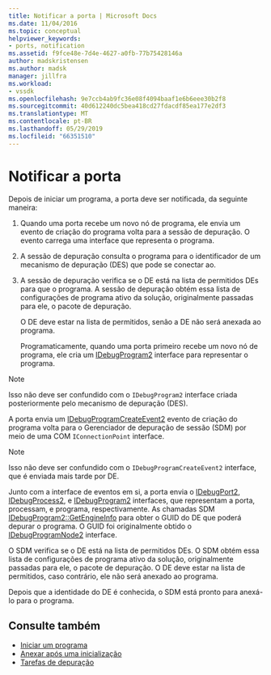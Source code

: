 ```yaml
---
title: Notificar a porta | Microsoft Docs
ms.date: 11/04/2016
ms.topic: conceptual
helpviewer_keywords:
- ports, notification
ms.assetid: f9fce48e-7d4e-4627-a0fb-77b75428146a
author: madskristensen
ms.author: madsk
manager: jillfra
ms.workload:
- vssdk
ms.openlocfilehash: 9e7ccb4ab9fc36e08f4094baaf1e6b6eee30b2f8
ms.sourcegitcommit: 40d612240dc5bea418cd27fdacdf85ea177e2df3
ms.translationtype: MT
ms.contentlocale: pt-BR
ms.lasthandoff: 05/29/2019
ms.locfileid: "66351510"
---
```

# <a name="notify-the-port"></a>Notificar a porta
Depois de iniciar um programa, a porta deve ser notificada, da seguinte maneira:

1. Quando uma porta recebe um novo nó de programa, ele envia um evento de criação do programa volta para a sessão de depuração. O evento carrega uma interface que representa o programa.

2. A sessão de depuração consulta o programa para o identificador de um mecanismo de depuração (DES) que pode se conectar ao.

3. A sessão de depuração verifica se o DE está na lista de permitidos DEs para que o programa. A sessão de depuração obtém essa lista de configurações de programa ativo da solução, originalmente passadas para ele, o pacote de depuração.

    O DE deve estar na lista de permitidos, senão a DE não será anexada ao programa.

   Programaticamente, quando uma porta primeiro recebe um novo nó de programa, ele cria um [IDebugProgram2](../../extensibility/debugger/reference/idebugprogram2.md) interface para representar o programa.

> [!NOTE]
> Isso não deve ser confundido com o `IDebugProgram2` interface criada posteriormente pelo mecanismo de depuração (DES).

 A porta envia um [IDebugProgramCreateEvent2](../../extensibility/debugger/reference/idebugprogramcreateevent2.md) evento de criação do programa volta para o Gerenciador de depuração de sessão (SDM) por meio de uma COM `IConnectionPoint` interface.

> [!NOTE]
> Isso não deve ser confundido com o `IDebugProgramCreateEvent2` interface, que é enviada mais tarde por DE.

 Junto com a interface de eventos em si, a porta envia o [IDebugPort2](../../extensibility/debugger/reference/idebugport2.md), [IDebugProcess2](../../extensibility/debugger/reference/idebugprocess2.md), e [IDebugProgram2](../../extensibility/debugger/reference/idebugprogram2.md) interfaces, que representam a porta, processam, e programa, respectivamente. As chamadas SDM [IDebugProgram2::GetEngineInfo](../../extensibility/debugger/reference/idebugprogram2-getengineinfo.md) para obter o GUID do DE que poderá depurar o programa. O GUID foi originalmente obtido o [IDebugProgramNode2](../../extensibility/debugger/reference/idebugprogramnode2.md) interface.

 O SDM verifica se o DE está na lista de permitidos DEs. O SDM obtém essa lista de configurações de programa ativo da solução, originalmente passadas para ele, o pacote de depuração. O DE deve estar na lista de permitidos, caso contrário, ele não será anexado ao programa.

 Depois que a identidade do DE é conhecida, o SDM está pronto para anexá-lo para o programa.

## <a name="see-also"></a>Consulte também
- [Iniciar um programa](../../extensibility/debugger/launching-a-program.md)
- [Anexar após uma inicialização](../../extensibility/debugger/attaching-after-a-launch.md)
- [Tarefas de depuração](../../extensibility/debugger/debugging-tasks.md)